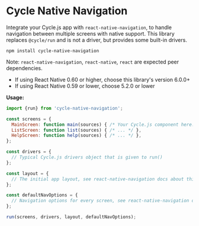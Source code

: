 # Cycle Native Navigation

Integrate your Cycle.js app with `react-native-navigation`, to handle navigation between multiple screens with native support. This library replaces `@cycle/run` and is not a driver, but provides some built-in drivers.

```
npm install cycle-native-navigation
```

Note: `react-native-navigation`, `react-native`, `react` are expected peer dependencies.

- If using React Native 0.60 or higher, choose this library's version 6.0.0+
- If using React Native 0.59 or lower, choose 5.2.0 or lower

**Usage:**

```js
import {run} from 'cycle-native-navigation';

const screens = {
  MainScreen: function main(sources) { /* Your Cycle.js component here... */ },
  ListScreen: function list(sources) { /* ... */ },
  HelpScreen: function help(sources) { /* ... */ },
};

const drivers = {
  // Typical Cycle.js drivers object that is given to run()
};

const layout = {
  // The initial app layout, see react-native-navigation docs about this
};

const defaultNavOptions = {
  // Navigation options for every screen, see react-native-navigation docs
};

run(screens, drivers, layout, defaultNavOptions);
```

